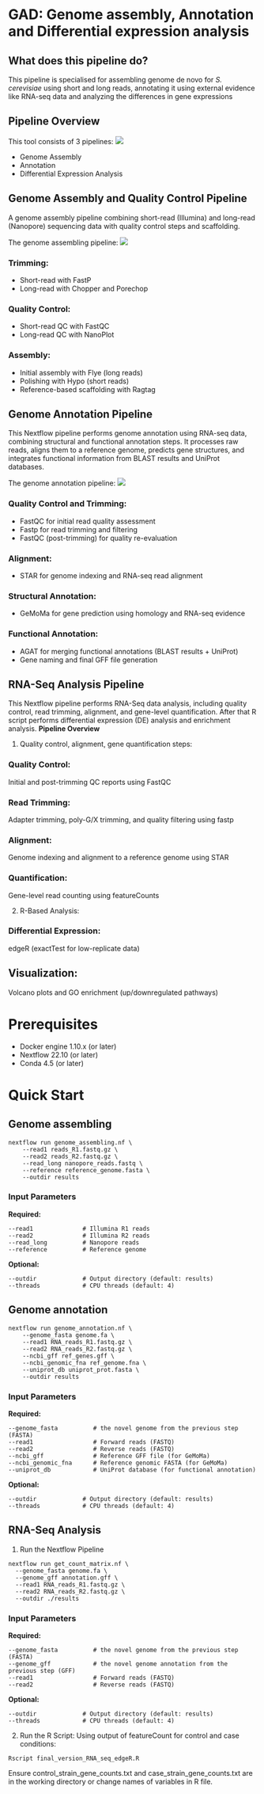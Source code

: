 # GAD: Genome assembly, Annotation and Differential expression analysis
## What does this pipeline do?
This pipeline is specialised for assembling genome de novo for *S. cerevisiae* using short and long reads, annotating it using external evidence like RNA-seq data and analyzing the differences in gene expressions
## Pipeline Overview
This tool consists of 3 pipelines:
![](https://github.com/mattpanteleev/GAD-pipeline/blob/main/plots/whole%20pipeline.png)
- Genome Assembly
- Annotation
- Differential Expression Analysis
## Genome Assembly and Quality Control Pipeline
A genome assembly pipeline combining short-read (Illumina) and long-read (Nanopore) sequencing data with quality control steps and scaffolding.

The genome assembling pipeline:
![](https://github.com/mattpanteleev/GAD-pipeline/blob/main/plots/genome%20assembling.png)
### Trimming:
- Short-read with FastP
- Long-read with Chopper and Porechop
### Quality Control:
- Short-read QC with FastQC
- Long-read QC with NanoPlot
### Assembly:
- Initial assembly with Flye (long reads)
- Polishing with Hypo (short reads)
- Reference-based scaffolding with Ragtag

## Genome Annotation Pipeline
This Nextflow pipeline performs genome annotation using RNA-seq data, combining structural and functional annotation steps. It processes raw reads, aligns them to a reference genome, predicts gene structures, and integrates functional information from BLAST results and UniProt databases.

The genome annotation pipeline:
![](https://github.com/mattpanteleev/GAD-pipeline/blob/main/plots/genome%20annotation.png)

### Quality Control and Trimming:
- FastQC for initial read quality assessment
- Fastp for read trimming and filtering
- FastQC (post-trimming) for quality re-evaluation
### Alignment:
- STAR for genome indexing and RNA-seq read alignment
### Structural Annotation:
- GeMoMa for gene prediction using homology and RNA-seq evidence
### Functional Annotation:
- AGAT for merging functional annotations (BLAST results + UniProt)
- Gene naming and final GFF file generation

## RNA-Seq Analysis Pipeline
This Nextflow pipeline performs RNA-Seq data analysis, including quality control, read trimming, alignment, and gene-level quantification. After that R script performs
differential expression (DE) analysis and enrichment analysis.
**Pipeline Overview**

1. Quality control, alignment, gene quantification steps:
### Quality Control:
Initial and post-trimming QC reports using FastQC
### Read Trimming:
Adapter trimming, poly-G/X trimming, and quality filtering using fastp
### Alignment:
Genome indexing and alignment to a reference genome using STAR
### Quantification:
Gene-level read counting using featureCounts 

2. R-Based Analysis:
### Differential Expression: 
edgeR (exactTest for low-replicate data)
## Visualization: 
Volcano plots and GO enrichment (up/downregulated pathways)




# Prerequisites 
- Docker engine 1.10.x (or later)
- Nextflow 22.10 (or later)
- Conda 4.5 (or later)
# Quick Start
## Genome assembling
```
nextflow run genome_assembling.nf \
    --read1 reads_R1.fastq.gz \
    --read2 reads_R2.fastq.gz \
    --read_long nanopore_reads.fastq \
    --reference reference_genome.fasta \
    --outdir results
```
### Input Parameters
**Required:**
```
--read1              # Illumina R1 reads
--read2              # Illumina R2 reads 
--read_long          # Nanopore reads
--reference          # Reference genome
```
**Optional:**
```
--outdir             # Output directory (default: results)
--threads            # CPU threads (default: 4)
```

## Genome annotation

```
nextflow run genome_annotation.nf \
    --genome_fasta genome.fa \
    --read1 RNA_reads_R1.fastq.gz \
    --read2 RNA_reads_R2.fastq.gz \
    --ncbi_gff ref_genes.gff \
    --ncbi_genomic_fna ref_genome.fna \
    --uniprot_db uniprot_prot.fasta \
    --outdir results
```
### Input Parameters
**Required:**
```
--genome_fasta			# the novel genome from the previous step (FASTA)
--read1					# Forward reads (FASTQ)	
--read2					# Reverse reads (FASTQ)
--ncbi_gff				# Reference GFF file (for GeMoMa)
--ncbi_genomic_fna		# Reference genomic FASTA (for GeMoMa)
--uniprot_db			# UniProt database (for functional annotation)
```
**Optional:**
```
--outdir             # Output directory (default: results)
--threads            # CPU threads (default: 4)
```

## RNA-Seq Analysis
1. Run the Nextflow Pipeline
```
nextflow run get_count_matrix.nf \
  --genome_fasta genome.fa \
  --genome_gff annotation.gff \
  --read1 RNA_reads_R1.fastq.gz \
  --read2 RNA_reads_R2.fastq.gz \
  --outdir ./results
```
### Input Parameters
**Required:**
```
--genome_fasta			# the novel genome from the previous step (FASTA)
--genome_gff			# the novel genome annotation from the previous step (GFF)
--read1					# Forward reads (FASTQ)	
--read2					# Reverse reads (FASTQ)
```
**Optional:**
```
--outdir             # Output directory (default: results)
--threads            # CPU threads (default: 4)
```
2. Run the R Script:
Using output of featureCount for control and case conditions:
```
Rscript final_version_RNA_seq_edgeR.R
```
Ensure control_strain_gene_counts.txt and case_strain_gene_counts.txt are in the working directory or change names of variables in R file.


